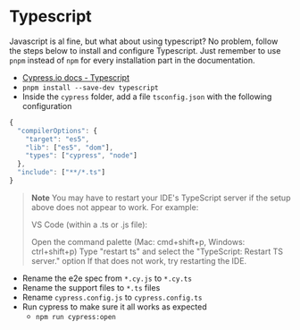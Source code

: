 # Typescript

Javascript is al fine, but what about using typescript? No problem, follow the steps below to install and configure
Typescript.
Just remember to use `pnpm` instead of `npm` for every installation part in the documentation.

* [Cypress.io docs - Typescript](https://docs.cypress.io/guides/tooling/typescript-support)
* `pnpm install --save-dev typescript`
* Inside the `cypress` folder, add a file `tsconfig.json` with the following configuration

```typescript
{
  "compilerOptions": {
    "target": "es5",
    "lib": ["es5", "dom"],
    "types": ["cypress", "node"]
  },
  "include": ["**/*.ts"]
}
```
> **Note**
> You may have to restart your IDE's TypeScript server if the setup above 
> does not appear to work. For example:
> 
> VS Code (within a .ts or .js file):
> 
> Open the command palette (Mac: cmd+shift+p, Windows: ctrl+shift+p)
> Type "restart ts" and select the "TypeScript: Restart TS server." option
> If that does not work, try restarting the IDE.

* Rename the e2e spec from `*.cy.js` to `*.cy.ts`
* Rename the support files to `*.ts` files
* Rename `cypress.config.js` to `cypress.config.ts`
* Run cypress to make sure it all works as expected
    * `npm run cypress:open`
